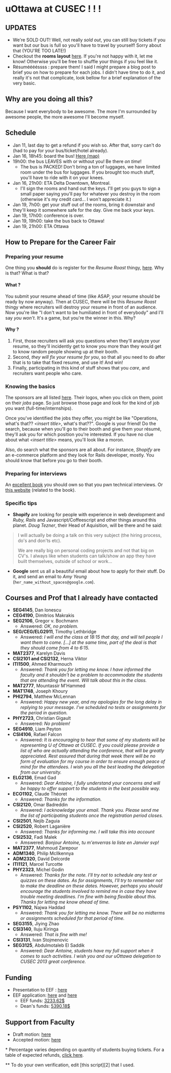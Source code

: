 # uOttawa at CUSEC ! ! !

## UPDATES

* We're SOLD OUT!  Well, not really _sold out_, you can still buy tickets if you want but our bus is full so you'll have to travel by yourself!  Sorry about that (YOU'RE TOO LATE!)
* Checkout the __rooms layout__ [here][1].  If you're not happy with it, let me know!  Otherwise you'll be free to shuffle your things if you feel like it.
* Résumééééssss : prepare them!  I said I might prepare a blog post to brief you on how to prepare for each jobs.  I didn't have time to do it, and really it's not that complicate, look bellow for a brief explanation of the very basic.

[1]: https://github.com/aybabtme/uOttawa-at-CUSEC/blob/master/Rooms.md

## Why are you doing all this?

Because I want everybody to be awesome.  The more I'm surrounded by awesome people, the more awesome I'll become myself.

## Schedule

* Jan 11, last day to get a refund if you wish so.  After that, sorry can't do (had to pay for your bus/ticket/hotel already).
* Jan 16, 18h45: board the bus!  [Here (map)][14]
* 19h00: the bus LEAVES with or without you! Be there _on time_!
    * The bus is PACKED!  Don't bring a ton of luggages, we have limited room under the bus for luggages.  If you brought too much stuff, you'll have to ride with it on your knees.
* Jan 16, 21h00: ETA Delta Downtown, Montreal.  
    * I'll sign the rooms and hand out the keys.  I'll get you guys to sign a small paper saying you'll pay for whatever you destroy in the room (otherwise it's my credit card... I won't appreciate it.)
* Jan 19, 7h00: get your stuff out of the rooms, bring it downstair and they'll keep it somewhere safe for the day.  Give me back your keys.
* Jan 19, 17h00: conference is over.
* Jan 19, 19h00: take the bus back to Ottawa!
* Jan 19, 21h00: ETA Ottawa

[14]: http://goo.gl/maps/JAFjD

## How to Prepare for the Career Fair

### Preparing your resume
One thing you __should__ do is register for the _Resume Roast_ thingy, [here][10].  Why is that?  What is that?

#### What ?
You submit your resume ahead of time (like ASAP, your resume should be ready by now anyway).  Then at CUSEC, there will be this _Resume Roast_ thingy where recruiters will destroy your resume in front of an audience.  Now you're like "I don't want to be humiliated in front of everybody" and I'll say _you won't_.  It's a game, but you're the winner in this. Why?

#### Why ?

1. First, those recruiters will ask you questions when they'll analyze your resume, so they'll incidently get to know you more than they would get to know random people showing up at their booth.
2. Second, _they will fix your resume for you_, so that all you need to do after that is to take that fixed resume, and use it!  And win!
3. Finally, participating in this kind of stuff shows that you _care_, and recruiters want people who care.

### Knowing the basics

The sponsors are all listed [here][11].  Their logos, when you click on them, point on their _jobs_ page.  So just browse those page and look for the kind of job you want (full-time/internships).

Once you've identified the jobs they offer, you might be like "Operations, what's that?? _\<insert title\>_, what's that??".  Google is your friend!  Do the search, because when you'll go to their booth and give them your résumé, they'll ask you for which position you're interested.  If you have no clue about what _\<insert title\>_ means, you'll look like a moron.

Also, do search what the sponsors are all about.  For instance, _Shopify_ are an e-commerce platform and they look for Rails developer, mostly.  You should know that before you go to their booth.

[10]: http://2013.cusec.net/resume-roast/
[11]: http://2013.cusec.net/sponsors/


### Preparing for interviews

An [excellent book][13] you should own so that you pwn technical interviews. Or [this website][12] (related to the book).


### Specific tips

* __Shopify__ are looking for people with experience in web development and _Ruby, Rails_ and Javascript/Coffeescript and other things around this planet.  _Doug Tezner_, their Head of Aquisition, will be there and he said:

> I will actually be doing a talk on this very subject (the hiring process, do's and don'ts etc).
>
> We are really big on personal coding projects and not that big on CV's.  I always like when students can talk/show an app they have built themselves, outside of school or work…

* __Google__ sent us all a beautiful email about how to apply for their stuff.  Do it, and send an email to _Amy Yeung_ (`her_name_without_spaces@google.com`).

[13]: http://www.amazon.com/Cracking-Coding-Interview-Programming-Questions/dp/098478280X
[12]: http://www.careercup.com/page

## Courses and Prof that I __already__ have contacted

* __SEG4145__, Dan Ionescu
* __CEG4190__, Dimitrios Makrakis
* __SEG2106__, Gregor v. Bochmann
   * Answered: _OK, no problem._
* __SEG/CEG/ELG2911__, Timothy Lethbridge
   * Answered: _I will end the class at 18:15 that day, and will tell people I want them to come. [...] at the same time, part of the deal is that they should come from 4 to 6:15._
* __MAT2377__, Karelyn Davis
* __CSI2101 and CSI2132__, Herna Viktor
* __ITI1500__, Ahmed Kharmouch
    * Answered: _Thank you for letting me know. I have informed the faculty and it shouldn't be a problem to accommodate the students that are attending the event. Will talk about this in the class._ 
* __MAT2777__, Mountassir M'Hammed
* __MAT1748__, Joseph Khoury 
* __PHI2794__, Matthew McLennan
    * Answered: _Happy new year, and my apologies for the long delay in replying to your message. I've scheduled no tests or assignments for the period in question._
* __PHY2723__, Christian Gigault
    * Answered: _No problem!_
* __SEG4910__, Liam Peyton
* __CSI4106__, Rafael Falcon
    * Answered: _It is encouraging to hear that some of my students will be representing U of Ottawa at CUSEC. If you could please provide a list of who are actually attending the conference, that will be greatly appreciated. Rest assured that during that week there will be no form of evaluation for my course in order to ensure enough peace of mind for the attendees. I wish you all the best leading the delegation from our university._
* __ELG2136__, Emad Gad 
    * Answered: _Dear Antoine, I fully understand your concerns and will be happy to offer support to the students in the best possible way._
* __ECO1102__, Claude Théoret
    * Answered: _Thanks for the information._
* __CSI2120__, Omar Badreddin
    * Answered: _I acknowledge your email. Thank you. Please send me the list of participating students once the registration period closes._
* __CSI2501__, Nejib Zaguia 
* __CSI2520__, Robert Laganière
    * Answered: _Thanks for informing me. I will take this into account_
* __CSI2532__, Fadi Malek
    * Amswered: _Bonjour Antoine, tu m'enverras la liste en Janvier svp!_
* __MAT2377__, Mahmoud Zarepour  
* __ADM1340__, Philip McIlkennya 
* __ADM2320__, David Delcorde    
* __ITI1121__, Marcel Turcotte 
* __PHY2323__, Michel Godin
    * Answered: _Thanks for the note.  I'll try not to schedule any test or quizzes on these dates.  As for assignments, I'll try to remember not to make the deadline on these dates.  However, perhaps you should encourage the students involved to remind me in case they have trouble meeting deadlines.  I'm fine with being flexible about this. Thanks for letting me know ahead of time._
* __PSY1102__, Najwa Haddad    
    * Answered: _Thank you for letting me know. There will be no midterms or assignments scheduled for that period of time._
* __SEG3155__, Jiying Zhao             
* __CSI3140__, Iluju Kiringa
    * Answered: _That is fine with me!_
* __CSI3131__, Ivan Stojmenovic        
* __SEG3125__, Abdulmotaleb El Saddik
    * Answered: _Dear Antoine, students have my full support when it comes to such activities. I wish you and our uOttawa delegation to CUSEC 2013 great conference._

## Funding

* Presentation to EEF : [here][7]
* EEF application: [here][3] and [here][4]
  * EEF funds: [3233.62$][5]
  * Dean's funds: [5390.18$][6]

## Support from Faculty

* Draft motion: [here][8]
* Accepted motion: [here][9]


\* Percentage varies depending on quantity of students buying tickets.  For a table of expected refunds, [click here][1].

\** To do your own verification, edit [this script][2] that I used.

[3]: https://github.com/aybabtme/uOttawa-at-CUSEC/blob/master/politics/funding/EEF.md
[4]: https://github.com/aybabtme/uOttawa-at-CUSEC/blob/master/politics/funding/EEF_Form.pdf
[5]: https://github.com/aybabtme/uOttawa-at-CUSEC/blob/master/politics/funding/EEF_Results_CUSEC.pdf
[6]: https://github.com/aybabtme/uOttawa-at-CUSEC/blob/master/politics/funding/EEF_Results_(Dean)_CUSEC.pdf
[7]: https://github.com/aybabtme/uOttawa-at-CUSEC/blob/master/politics/funding/eef_presentation.pdf
[8]: https://github.com/aybabtme/uOttawa-at-CUSEC/blob/master/politics/faculty_council_motion/draft_motion.md
[9]: https://github.com/aybabtme/uOttawa-at-CUSEC/blob/master/politics/faculty_council_motion/2012-04FacultyCouncilMinutes-Oct16.pdf
